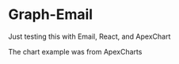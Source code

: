 # Graph-Email

Just testing this with Email, React, and ApexChart

The chart example was from ApexCharts
